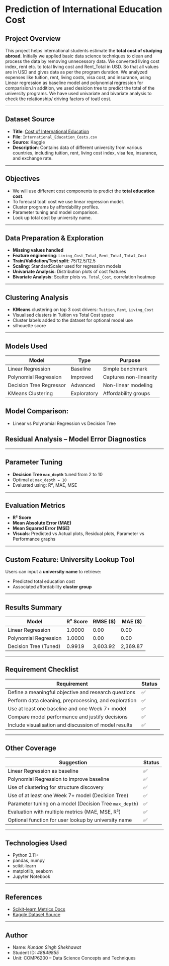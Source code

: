 # Prediction of International Education Cost

## Project Overview

This project helps international students estimate the **total cost of studying abroad**. Initially we applied basic data science techniques to clean and process the data by removing unnecessory data. We converted living cost index, rent etc. to total living cost and Rent_Total in USD. So that all values are in USD and gives data as per the program duration. We analyzed expenses like tuition, rent, living costs, visa cost, and insurance, using Linear regression as baseline model and polynomial regression for comparision.In addition, we used desicion tree to predict the total of the university programs. We have used univariate and bivariate analysis to check the relationship/ driving factors of toatl cost.

---

## Dataset Source

- **Title**: [Cost of International Education](https://www.kaggle.com/datasets/adilshamim8/cost-of-international-education/data)
- **File**: `International_Education_Costs.csv`
- **Source**: Kaggle
- **Description**: Contains data of different university from various countries, including tuition, rent, living cost index, visa fee, insurance, and exchange rate.

---

## Objectives

- We will use different cost components to predict the **total education cost**.
- To forecast toatl cost we use linear regression model.
- Cluster programs by affordability profiles.
- Parameter tuning and model comparison.
- Look up total cost by university name.

---

## Data Preparation & Exploration

- **Missing values handled**
- **Feature engineering**: `Living_Cost_Total`, `Rent_Total`, `Total_Cost`
- **Train/Validation/Test split**: 75/12.5/12.5
- **Scaling**: StandardScaler used for regression models
- **Univariate Analysis**: Distribution plots of cost features
- **Bivariate Analysis**: Scatter plots vs. `Total_Cost`, correlation heatmap

---

## Clustering Analysis

- **KMeans** clustering on top 3 cost drivers: `Tuition`, `Rent`, `Living_Cost`
- Visualised clusters in Tuition vs Total Cost space
- Cluster labels added to the dataset for optional model use
- silhouette score

---

## Models Used

| Model                    | Type        | Purpose           |
|--------------------------|-------------|-------------------|
| Linear Regression         | Baseline    | Simple benchmark  |
| Polynomial Regression     | Improved    | Captures non-linearity |
| Decision Tree Regressor  | Advanced  | Non-linear modeling |
| KMeans Clustering         | Exploratory | Affordability groups |

## Model Comparison: 
- Linear vs Polynomial Regression vs Decision Tree

## Residual Analysis – Model Error Diagnostics
---

## Parameter Tuning

- **Decision Tree `max_depth`** tuned from 2 to 10
- Optimal at `max_depth = 10`
- Evaluated using: R², MAE, MSE

---

## Evaluation Metrics

- **R² Score**
- **Mean Absolute Error (MAE)**
- **Mean Squared Error (MSE)**
- **Visuals**: Predicted vs Actual plots, Residual plots, Parameter vs Performance graphs

---

## Custom Feature: University Lookup Tool

Users can input a **university name** to retrieve:
- Predicted total education cost
- Associated affordability **cluster group**

---

## Results Summary

| Model               | R² Score | RMSE ($) | MAE ($) |
|---------------------|----------|----------|---------|
| Linear Regression   | 1.0000   | 0.00     | 0.00    |
| Polynomial Regression | 1.0000 | 0.00     | 0.00    |
| Decision Tree (Tuned) | 0.9919 | 3,603.92 | 2,369.87 |

---

## Requirement Checklist

| Requirement                                                | Status |
|-------------------------------------------------------------|--------|
| Define a meaningful objective and research questions        | ✅     |
| Perform data cleaning, preprocessing, and exploration       | ✅     |
| Use at least one baseline and one Week 7+ model             | ✅     |
| Compare model performance and justify decisions             | ✅     |
| Include visualisation and discussion of model results       | ✅     |

---

## Other Coverage

| Suggestion                                                                 | Status |
|----------------------------------------------------------------------------|--------|
| Linear Regression as baseline                                              | ✅     |
| Polynomial Regression to improve baseline                                 | ✅     |
| Use of clustering for structure discovery                                 | ✅     |
| Use of at least one Week 7+ model (Decision Tree)                         | ✅     |
| Parameter tuning on a model (Decision Tree `max_depth`)                  | ✅     |
| Evaluation with multiple metrics (MAE, MSE, R²)                            | ✅     |
| Optional function for user lookup by university name                      | ✅     |

---

## Technologies Used

- Python 3.11+
- pandas, numpy
- scikit-learn
- matplotlib, seaborn
- Jupyter Notebook

---

## References

- [Scikit-learn Metrics Docs](https://scikit-learn.org/stable/modules/model_evaluation.html)
- [Kaggle Dataset Source](https://www.kaggle.com/datasets/adilshamim8/cost-of-international-education/data)

---

## Author

- Name: *Kundan Singh Shekhawat*
- Student ID: *48849855*
- Unit: COMP6200 – Data Science Concepts and Techniques

